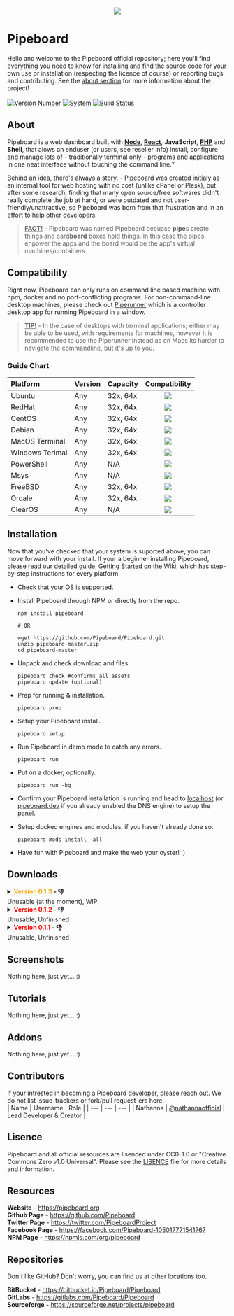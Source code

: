 <br>
<p align="center">
  <img src="https://i.imgur.com/IdPmu5n.png">
</p>

# Pipeboard

Hello and welcome to the Pipeboard official repository; here you'll find everything you need to know for installing and find the source code for your own use or installation (respecting the licence of course) or reporting bugs and contributing. See the [about section](#about) for more information about the project!
<br>
<br>
[![Version Number](https://img.shields.io/badge/version-0.1.3-c89467)](#Downloads)
[![System](https://img.shields.io/badge/system-terminal-c89467)](#Compatibility)
[![Build Status](https://travis-ci.com/Pipeboard/Pipeboard.svg)](https://travis-ci.com/Pipeboard/Pipeboard)

## About
Pipeboard is a web dashboard built with [**Node**](https://nodejs.org), [**React**](https://reactjs.org), **JavaScript**, [**PHP**](https://www.php.net/) and **Shell**, that alows an enduser (or users, see reseller info) install, configure and manage lots of - traditionally terminal only - programs and applications in one neat interface without touching the command line.†

Behind an idea, there's always a story. - Pipeboard was created initialy as an internal tool for web hosting with no cost (unlike cPanel or Plesk), but after some research, finding that many open source/free softwares didn't really complete the job at hand, or were outdated and not user-friendly/unattractive, so Pipeboard was born from that frustration and in an effort to help other developers.

> <ins><b>FACT!</b></ins> - Pipeboard was named Pipeboard becuase <b>pipe</b>s create things and card<b>board</b> boxes hold things. In this case the pipes enpower the apps and the board would be the app's virtual machines/containers.

## Compatibility
Right now, Pipeboard can only runs on command line based machine with npm, docker and no port-conflicting programs. For non-command-line desktop machines, please check out [Piperunner](https://github.com/Pipeboard/Piperunner) which is a controller desktop app for running Pipeboard in a window.

> <ins><b>TIP!</b></ins> - In the case of desktops with terminal applications; either may be able to be used, with requirements for machines, however it is recommended to use the Piperunner instead as on Macs its harder to navigate the commandline, but it's up to you.

### Guide Chart

| Platform | Version | Capacity | Compatibility |
| :--- | --- | --- | :---: |
| Ubuntu | Any | 32x, 64x | ![](https://i.imgur.com/86ADFBS.png) |
| RedHat | Any | 32x, 64x | ![](https://i.imgur.com/86ADFBS.png) |
| CentOS | Any | 32x, 64x | ![](https://i.imgur.com/86ADFBS.png) |
| Debian | Any | 32x, 64x | ![](https://i.imgur.com/86ADFBS.png) |
| MacOS Terminal | Any | 32x, 64x | ![](https://i.imgur.com/86ADFBS.png) |
| Windows Terimal | Any | 32x, 64x | ![](https://i.imgur.com/86ADFBS.png) |
| PowerShell | Any | N/A | ![](https://i.imgur.com/lHPSCrC.png) |
| Msys | Any | N/A | ![](https://i.imgur.com/lHPSCrC.png) |
| FreeBSD | Any | 32x, 64x | ![](https://i.imgur.com/lHPSCrC.png) |
| Orcale | Any | 32x, 64x | ![](https://i.imgur.com/lHPSCrC.png) |
| ClearOS | Any | N/A | ![](https://i.imgur.com/lHPSCrC.png) |

## Installation

Now that you've checked that your system is suported above, you can move forward with your install. If your a beginner installing Pipeboard, please read our detailed guide, [Getting Started](https://github.com/pipeboard/pipeboard/wiki/getting-started) on the Wiki, which has step-by-step instructions for every platform.
<br>

- Check that your OS is supported.
- Install Pipeboard through NPM or directly from the repo.
   
   ```
   npm install pipeboard
   
   # OR
   
   wget https://github.com/Pipeboard/Pipeboard.git
   unzip pipeboard-master.zip
   cd pipeboard-master
   ```
- Unpack and check download and files.

   ```
   pipeboard check #confirms all assets
   pipeboard update (optional)
   ```
- Prep for running & installation.
   ```
   pipeboard prep
   ```
- Setup your Pipeboard install.
   ```
   pipeboard setup
   ```
- Run Pipeboard in demo mode to catch any errors.
   
   ```
   pipeboard run
   ```
- Put on a docker, optionally.
   ```
   pipeboard run -bg
   ```
- Confirm your Pipeboard installation is running and head to [localhost](https://localhost) (or [pipeboard.dev](https://pipeboard.dev) if you already enabled the DNS engine) to setup the panel.
- Setup docked engines and modules, if you haven't already done so.
   ```
   pipeboard mods install -all
   ```
- Have fun with Pipeboard and make the web your oyster! :)

## Downloads

<details>
   <summary>
      <b>
         <span style="color: orange;">Version 0.1.3</span> - 👎
      </b>
      <br>
      <div width="30px"></div>Unusable (at the moment), WIP
   </summary>
   <br>

   **Npm Registry** - https://npm.com/package/pipeboard-0.1.3<br>
   **JS Delivr** - https://jsdelivr.com/package/npm/pipeboard-0.1.3<br>
   **Openbase<span>.</span>io** - https://openbase.io/js/pipeboard-0.1.3<br>
   **Github** - https://github.com/Pipeboard/Pipeboard/releases/tag/v0.1.3

   *Links may not be active yet!*
</details>

<details>
   <summary>
      <b>
         <span style="color: red;">Version 0.1.2</span> - 👎
      </b>
      <br>
      <div width="30px"></div>Unusable, Unfinished
   </summary>
   <br>

   **Npm Registry** - https://npm.com/package/pipeboard-0.1.2<br>
   **JS Delivr** - https://jsdelivr.com/package/npm/pipeboard-0.1.2<br>
   **Openbase<span>.</span>io** - https://openbase.io/js/pipeboard-0.1.2<br>
   **Github** - https://github.com/Pipeboard/Pipeboard/releases/tag/v0.1.2
</details>

<details>
   <summary>
      <b>
         <span style="color: red;">Version 0.1.1</span> - 👎
      </b>
      <br>
      Unusable, Unfinished
   </summary>
   <br>

   **Npm Registry** - https://npm.com/package/pipeboard-0.1.1<br>
   **JS Delivr** - https://jsdelivr.com/package/npm/pipeboard-0.1.1<br>
   **Openbase<span>.</span>io** - https://openbase.io/js/pipeboard-0.1.1<br>
   **Github** - https://github.com/Pipeboard/Pipeboard/releases/tag/v0.1.1
</details>

## Screenshots

Nothing here, just yet... :)

## Tutorials

Nothing here, just yet... :)

## Addons

Nothing here, just yet... :)

## Contributors
If your intrested in becoming a Pipeboard developer, please reach out. We do not list issue-trackers or fork/pull request-ers here.  
| Name | Username | Role |
| --- | --- | --- |
| Nathanna | [@nathannaofficial](https://github.com/nathannaofficial.com) | Lead Developer & Creator |

## Lisence
Pipeboard and all official resources are lisenced under CC0-1.0 or "Creative Commons Zero v1.0 Universal". Please see the [LISENCE](LICENSE) file for more details and information.

## Resources

**Website** - https://pipeboard.org<br>
**Github Page** - https://github.com/Pipeboard<br>
**Twitter Page** - https://twitter.com/PipeboardProject<br>
**Facebook Page** - https://facebook.com/Pipeboard-105017771541767<br>
**NPM Page** - https://npmjs.com/org/pipeboard

## Repositories

Don't like GitHub? Don't worry, you can find us at other locations too.

**BitBucket** - https://bitbucket.io/Pipeboard/Pipeboard<br>
**GitLabs** - https://gitlabs.com/Pipeboard/Pipeboard<br>
**Sourceforge** - https://sourceforge.net/projects/pipeboard<br>